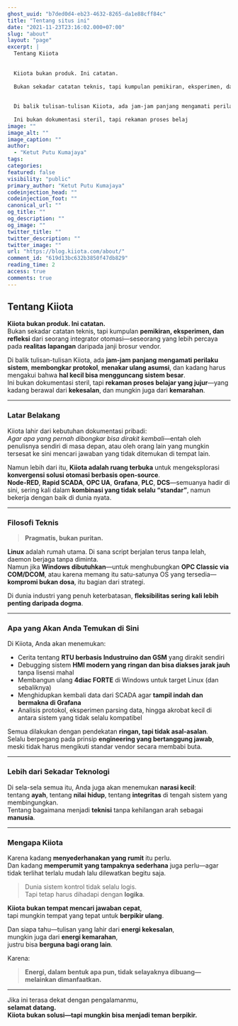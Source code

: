 ```yaml
---
ghost_uuid: "b7ded0d4-eb23-4632-8265-da1e88cff84c"
title: "Tentang situs ini"
date: "2021-11-23T23:16:02.000+07:00"
slug: "about"
layout: "page"
excerpt: |
  Tentang Kiiota
  
  
  Kiiota bukan produk. Ini catatan.
  
  Bukan sekadar catatan teknis, tapi kumpulan pemikiran, eksperimen, dan refleksi dari seorang integrator otomasi—seseorang yang lebih percaya pada realitas lapangan daripada janji brosur vendor.
  
  
  Di balik tulisan-tulisan Kiiota, ada jam-jam panjang mengamati perilaku sistem, membongkar protokol, menakar ulang asumsi, dan kadang harus mengakui bahwa hal kecil bisa mengguncang sistem besar.
  
  Ini bukan dokumentasi steril, tapi rekaman proses belaj
image: ""
image_alt: ""
image_caption: ""
author:
  - "Ketut Putu Kumajaya"
tags:
categories:
featured: false
visibility: "public"
primary_author: "Ketut Putu Kumajaya"
codeinjection_head: ""
codeinjection_foot: ""
canonical_url: ""
og_title: ""
og_description: ""
og_image: ""
twitter_title: ""
twitter_description: ""
twitter_image: ""
url: "https://blog.kiiota.com/about/"
comment_id: "619d13bc632b3850f47db829"
reading_time: 2
access: true
comments: true
---
```


<h2 id="tentang-kiiota"><strong>Tentang Kiiota</strong></h2>
<p><strong>Kiiota bukan produk. Ini catatan.</strong><br>
Bukan sekadar catatan teknis, tapi kumpulan <strong>pemikiran, eksperimen, dan refleksi</strong> dari seorang integrator otomasi—seseorang yang lebih percaya pada <strong>realitas lapangan</strong> daripada janji brosur vendor.</p>
<p>Di balik tulisan-tulisan Kiiota, ada <strong>jam-jam panjang mengamati perilaku sistem</strong>, <strong>membongkar protokol</strong>, <strong>menakar ulang asumsi</strong>, dan kadang harus mengakui bahwa <strong>hal kecil bisa mengguncang sistem besar</strong>.<br>
Ini bukan dokumentasi steril, tapi <strong>rekaman proses belajar yang jujur</strong>—yang kadang berawal dari <strong>kekesalan</strong>, dan mungkin juga dari <strong>kemarahan</strong>.</p>
<hr>
<h3 id="latar-belakang"><strong>Latar Belakang</strong></h3>
<p>Kiiota lahir dari kebutuhan dokumentasi pribadi:<br>
<em>Agar apa yang pernah dibongkar bisa dirakit kembali</em>—entah oleh penulisnya sendiri di masa depan, atau oleh orang lain yang mungkin tersesat ke sini mencari jawaban yang tidak ditemukan di tempat lain.</p>
<p>Namun lebih dari itu, <strong>Kiiota adalah ruang terbuka</strong> untuk mengeksplorasi <strong>konvergensi solusi otomasi berbasis open-source</strong>.<br>
<strong>Node-RED</strong>, <strong>Rapid SCADA</strong>, <strong>OPC UA</strong>, <strong>Grafana</strong>, <strong>PLC</strong>, <strong>DCS</strong>—semuanya hadir di sini, sering kali dalam <strong>kombinasi yang tidak selalu “standar”</strong>, namun bekerja dengan baik di dunia nyata.</p>
<hr>
<h3 id="filosofi-teknis"><strong>Filosofi Teknis</strong></h3>
<blockquote>
<p><strong>Pragmatis, bukan puritan.</strong></p>
</blockquote>
<p><strong>Linux</strong> adalah rumah utama. Di sana script berjalan terus tanpa lelah, daemon berjaga tanpa diminta.<br>
Namun jika <strong>Windows dibutuhkan</strong>—untuk menghubungkan <strong>OPC Classic via COM/DCOM</strong>, atau karena memang itu satu-satunya OS yang tersedia—<strong>kompromi bukan dosa</strong>, itu bagian dari strategi.</p>
<p>Di dunia industri yang penuh keterbatasan, <strong>fleksibilitas sering kali lebih penting daripada dogma</strong>.</p>
<hr>
<h3 id="apa-yang-akan-anda-temukan-di-sini"><strong>Apa yang Akan Anda Temukan di Sini</strong></h3>
<p>Di Kiiota, Anda akan menemukan:</p>
<ul>
<li>Cerita tentang <strong>RTU berbasis Industruino dan GSM</strong> yang dirakit sendiri</li>
<li>Debugging sistem <strong>HMI modern yang ringan dan bisa diakses jarak jauh</strong> tanpa lisensi mahal</li>
<li>Membangun ulang <strong>4diac FORTE</strong> di Windows untuk target Linux (dan sebaliknya)</li>
<li>Menghidupkan kembali data dari SCADA agar <strong>tampil indah dan bermakna di Grafana</strong></li>
<li>Analisis protokol, eksperimen parsing data, hingga akrobat kecil di antara sistem yang tidak selalu kompatibel</li>
</ul>
<p>Semua dilakukan dengan pendekatan <strong>ringan, tapi tidak asal-asalan</strong>.<br>
Selalu berpegang pada prinsip <strong>engineering yang bertanggung jawab</strong>, meski tidak harus mengikuti standar vendor secara membabi buta.</p>
<hr>
<h3 id="lebih-dari-sekadar-teknologi"><strong>Lebih dari Sekadar Teknologi</strong></h3>
<p>Di sela-sela semua itu, Anda juga akan menemukan <strong>narasi kecil</strong>:<br>
tentang <strong>ayah</strong>, tentang <strong>nilai hidup</strong>, tentang <strong>integritas</strong> di tengah sistem yang membingungkan.<br>
Tentang bagaimana menjadi <strong>teknisi</strong> tanpa kehilangan arah sebagai <strong>manusia</strong>.</p>
<hr>
<h3 id="mengapa-kiiota"><strong>Mengapa Kiiota</strong></h3>
<p>Karena kadang <strong>menyederhanakan yang rumit</strong> itu perlu.<br>
Dan kadang <strong>memperumit yang tampaknya sederhana</strong> juga perlu—agar tidak terlihat terlalu mudah lalu dilewatkan begitu saja.</p>
<blockquote>
<p>Dunia sistem kontrol tidak selalu logis.<br>
Tapi tetap harus dihadapi dengan <strong>logika</strong>.</p>
</blockquote>
<p><strong>Kiiota bukan tempat mencari jawaban cepat</strong>,<br>
tapi mungkin tempat yang tepat untuk <strong>berpikir ulang</strong>.</p>
<p>Dan siapa tahu—tulisan yang lahir dari <strong>energi kekesalan</strong>,<br>
mungkin juga dari <strong>energi kemarahan</strong>,<br>
justru bisa <strong>berguna bagi orang lain</strong>.</p>
<p>Karena:</p>
<blockquote>
<p><strong>Energi, dalam bentuk apa pun, tidak selayaknya dibuang—melainkan dimanfaatkan.</strong></p>
</blockquote>
<hr>
<p>Jika ini terasa dekat dengan pengalamanmu,<br>
<strong>selamat datang.</strong><br>
<strong>Kiiota bukan solusi—tapi mungkin bisa menjadi teman berpikir.</strong></p>
